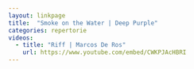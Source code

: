 ```yaml
---
layout: linkpage
title:  "Smoke on the Water | Deep Purple"
categories: repertorie
videos:
  - title: "Riff | Marcos De Ros"
    url: https://www.youtube.com/embed/CWKPJAcHBRI
---
```

